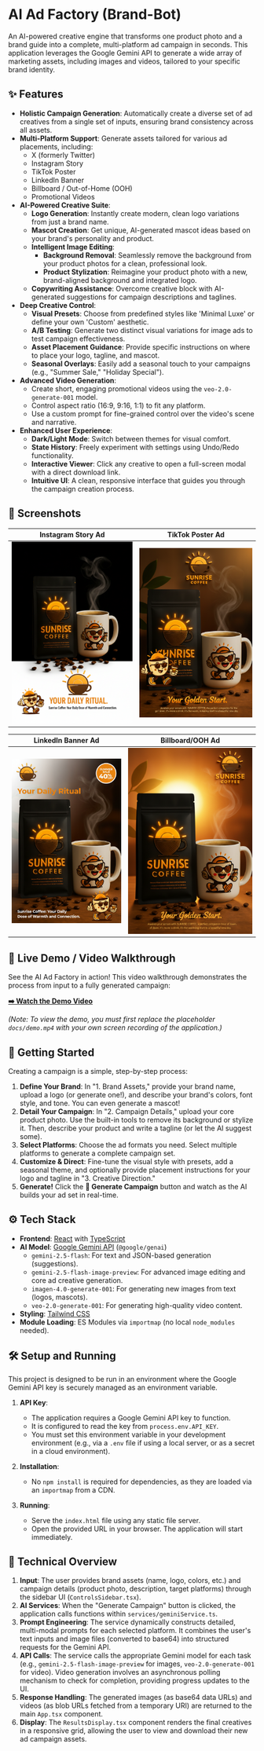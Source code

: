 # AI Ad Factory (Brand-Bot)

An AI-powered creative engine that transforms one product photo and a brand guide into a complete, multi-platform ad campaign in seconds. This application leverages the Google Gemini API to generate a wide array of marketing assets, including images and videos, tailored to your specific brand identity.

## ✨ Features

- **Holistic Campaign Generation**: Automatically create a diverse set of ad creatives from a single set of inputs, ensuring brand consistency across all assets.
- **Multi-Platform Support**: Generate assets tailored for various ad placements, including:
  - X (formerly Twitter)
  - Instagram Story
  - TikTok Poster
  - LinkedIn Banner
  - Billboard / Out-of-Home (OOH)
  - Promotional Videos
- **AI-Powered Creative Suite**:
  - **Logo Generation**: Instantly create modern, clean logo variations from just a brand name.
  - **Mascot Creation**: Get unique, AI-generated mascot ideas based on your brand's personality and product.
  - **Intelligent Image Editing**:
    - **Background Removal**: Seamlessly remove the background from your product photos for a clean, professional look.
    - **Product Stylization**: Reimagine your product photo with a new, brand-aligned background and integrated logo.
  - **Copywriting Assistance**: Overcome creative block with AI-generated suggestions for campaign descriptions and taglines.
- **Deep Creative Control**:
  - **Visual Presets**: Choose from predefined styles like 'Minimal Luxe' or define your own 'Custom' aesthetic.
  - **A/B Testing**: Generate two distinct visual variations for image ads to test campaign effectiveness.
  - **Asset Placement Guidance**: Provide specific instructions on where to place your logo, tagline, and mascot.
  - **Seasonal Overlays**: Easily add a seasonal touch to your campaigns (e.g., "Summer Sale," "Holiday Special").
- **Advanced Video Generation**:
  - Create short, engaging promotional videos using the `veo-2.0-generate-001` model.
  - Control aspect ratio (16:9, 9:16, 1:1) to fit any platform.
  - Use a custom prompt for fine-grained control over the video's scene and narrative.
- **Enhanced User Experience**:
  - **Dark/Light Mode**: Switch between themes for visual comfort.
  - **State History**: Freely experiment with settings using Undo/Redo functionality.
  - **Interactive Viewer**: Click any creative to open a full-screen modal with a direct download link.
  - **Intuitive UI**: A clean, responsive interface that guides you through the campaign creation process.

## 📸 Screenshots

| Instagram Story Ad                                  | TikTok Poster Ad                                |
| --------------------------------------------------- | ----------------------------------------------- |
| ![Instagram Story Ad](./docs/instagram-story.png)   | ![TikTok Poster Ad](./docs/tiktok-poster.png)   |

| LinkedIn Banner Ad                                  | Billboard/OOH Ad                                |
| --------------------------------------------------- | ----------------------------------------------- |
| ![LinkedIn Banner Ad](./docs/linkedin-banner.png)   | ![Billboard/OOH Ad](./docs/billboard-ooh.png)   |


## 🎥 Live Demo / Video Walkthrough

See the AI Ad Factory in action! This video walkthrough demonstrates the process from input to a fully generated campaign:

**[➡️ Watch the Demo Video](./docs/demo.mp4)**

*(Note: To view the demo, you must first replace the placeholder `docs/demo.mp4` with your own screen recording of the application.)*


## 🚀 Getting Started

Creating a campaign is a simple, step-by-step process:

1.  **Define Your Brand**: In "1. Brand Assets," provide your brand name, upload a logo (or generate one!), and describe your brand's colors, font style, and tone. You can even generate a mascot!
2.  **Detail Your Campaign**: In "2. Campaign Details," upload your core product photo. Use the built-in tools to remove its background or stylize it. Then, describe your product and write a tagline (or let the AI suggest some).
3.  **Select Platforms**: Choose the ad formats you need. Select multiple platforms to generate a complete campaign set.
4.  **Customize & Direct**: Fine-tune the visual style with presets, add a seasonal theme, and optionally provide placement instructions for your logo and tagline in "3. Creative Direction."
5.  **Generate!** Click the **🚀 Generate Campaign** button and watch as the AI builds your ad set in real-time.

## ⚙️ Tech Stack

- **Frontend**: [React](https://reactjs.org/) with [TypeScript](https://www.typescriptlang.org/)
- **AI Model**: [Google Gemini API](https://ai.google.dev/) (`@google/genai`)
  - `gemini-2.5-flash`: For text and JSON-based generation (suggestions).
  - `gemini-2.5-flash-image-preview`: For advanced image editing and core ad creative generation.
  - `imagen-4.0-generate-001`: For generating new images from text (logos, mascots).
  - `veo-2.0-generate-001`: For generating high-quality video content.
- **Styling**: [Tailwind CSS](https://tailwindcss.com/)
- **Module Loading**: ES Modules via `importmap` (no local `node_modules` needed).

## 🛠️ Setup and Running

This project is designed to be run in an environment where the Google Gemini API key is securely managed as an environment variable.

1.  **API Key**:
    - The application requires a Google Gemini API key to function.
    - It is configured to read the key from `process.env.API_KEY`.
    - You must set this environment variable in your development environment (e.g., via a `.env` file if using a local server, or as a secret in a cloud environment).

2.  **Installation**:
    - No `npm install` is required for dependencies, as they are loaded via an `importmap` from a CDN.

3.  **Running**:
    - Serve the `index.html` file using any static file server.
    - Open the provided URL in your browser. The application will start immediately.

## 🤖 Technical Overview

1.  **Input**: The user provides brand assets (name, logo, colors, etc.) and campaign details (product photo, description, target platforms) through the sidebar UI (`ControlsSidebar.tsx`).
2.  **AI Services**: When the "Generate Campaign" button is clicked, the application calls functions within `services/geminiService.ts`.
3.  **Prompt Engineering**: The service dynamically constructs detailed, multi-modal prompts for each selected platform. It combines the user's text inputs and image files (converted to base64) into structured requests for the Gemini API.
4.  **API Calls**: The service calls the appropriate Gemini model for each task (e.g., `gemini-2.5-flash-image-preview` for images, `veo-2.0-generate-001` for video). Video generation involves an asynchronous polling mechanism to check for completion, providing progress updates to the UI.
5.  **Response Handling**: The generated images (as base64 data URLs) and videos (as blob URLs fetched from a temporary URI) are returned to the main `App.tsx` component.
6.  **Display**: The `ResultsDisplay.tsx` component renders the final creatives in a responsive grid, allowing the user to view and download their new ad campaign assets.
